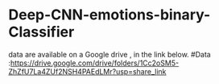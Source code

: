 # Deep-CNN-emotions-binary-Classifier
data are available on a Google drive , in the link below.
#Data :https://drive.google.com/drive/folders/1Cc2oSM5-ZhZfU7La4ZUf2NSH4PAEdLMr?usp=share_link
